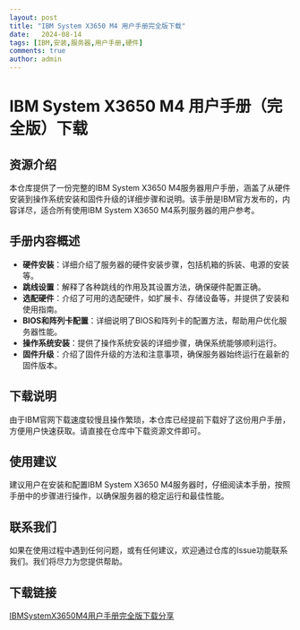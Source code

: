 ```yaml
---
layout: post
title: "IBM System X3650 M4 用户手册完全版下载"
date:   2024-08-14
tags: [IBM,安装,服务器,用户手册,硬件]
comments: true
author: admin
---
```

# IBM System X3650 M4 用户手册（完全版）下载

## 资源介绍

本仓库提供了一份完整的IBM System X3650 M4服务器用户手册，涵盖了从硬件安装到操作系统安装和固件升级的详细步骤和说明。该手册是IBM官方发布的，内容详尽，适合所有使用IBM System X3650 M4系列服务器的用户参考。

## 手册内容概述

- **硬件安装**：详细介绍了服务器的硬件安装步骤，包括机箱的拆装、电源的安装等。
- **跳线设置**：解释了各种跳线的作用及其设置方法，确保硬件配置正确。
- **选配硬件**：介绍了可用的选配硬件，如扩展卡、存储设备等，并提供了安装和使用指南。
- **BIOS和阵列卡配置**：详细说明了BIOS和阵列卡的配置方法，帮助用户优化服务器性能。
- **操作系统安装**：提供了操作系统安装的详细步骤，确保系统能够顺利运行。
- **固件升级**：介绍了固件升级的方法和注意事项，确保服务器始终运行在最新的固件版本。

## 下载说明

由于IBM官网下载速度较慢且操作繁琐，本仓库已经提前下载好了这份用户手册，方便用户快速获取。请直接在仓库中下载资源文件即可。

## 使用建议

建议用户在安装和配置IBM System X3650 M4服务器时，仔细阅读本手册，按照手册中的步骤进行操作，以确保服务器的稳定运行和最佳性能。

## 联系我们

如果在使用过程中遇到任何问题，或有任何建议，欢迎通过仓库的Issue功能联系我们。我们将尽力为您提供帮助。

## 下载链接

[IBMSystemX3650M4用户手册完全版下载分享](https://pan.quark.cn/s/c0595a6c9aa9)